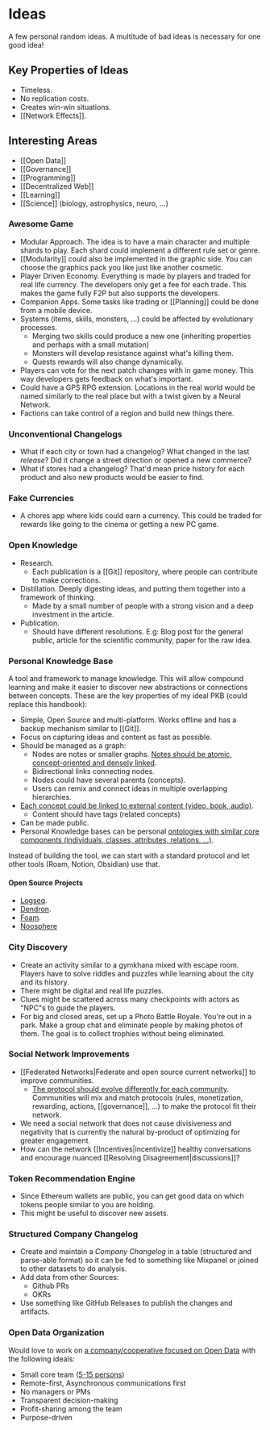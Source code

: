 # Ideas

A few personal random ideas. A multitude of bad ideas is necessary for one good idea!

## Key Properties of Ideas

- Timeless.
- No replication costs.
- Creates win-win situations.
- [[Network Effects]].

## Interesting Areas

- [[Open Data]]
- [[Governance]]
- [[Programming]]
- [[Decentralized Web]]
- [[Learning]]
- [[Science]] (biology, astrophysics, neuro, ...)

### Awesome Game

- Modular Approach. The idea is to have a main character and multiple shards to play. Each shard could implement a different rule set or genre.
- [[Modularity]] could also be implemented in the graphic side. You can choose the graphics pack you like just like another cosmetic.
- Player Driven Economy. Everything is made by players and traded for real life currency. The developers only get a fee for each trade. This makes the game fully F2P but also supports the developers.
- Companion Apps. Some tasks like trading or [[Planning]] could be done from a mobile device.
- Systems (items, skills, monsters, ...) could be affected by evolutionary processes.
  - Merging two skills could produce a new one (inheriting properties and perhaps with a small mutation)
  - Monsters will develop resistance against what's killing them.
  - Quests rewards will also change dynamically.
- Players can vote for the next patch changes with in game money. This way developers gets feedback on what's important.
- Could have a GPS RPG extension. Locations in the real world would be named similarly to the real place but with a twist given by a Neural Network.
- Factions can take control of a region and build new things there.

### Unconventional Changelogs

- What if each city or town had a changelog? What changed in the last _release_? Did it change a street direction or opened a new commerce?
- What if stores had a changelog? That'd mean price history for each product and also new products would be easier to find.

### Fake Currencies

- A chores app where kids could earn a currency. This could be traded for rewards like going to the cinema or getting a new PC game.

### Open Knowledge

- Research.
  - Each publication is a [[Git]] repository, where people can contribute to make corrections.
- Distillation. Deeply digesting ideas, and putting them together into a framework of thinking.
  - Made by a small number of people with a strong vision and a deep investment in the article.
- Publication.
  - Should have different resolutions. E.g: Blog post for the general public, article for the scientific community, paper for the raw idea.

### Personal Knowledge Base

A tool and framework to manage knowledge. This will allow compound learning and make it easier to discover new abstractions or connections between concepts. These are the key properties of my ideal PKB (could replace this handbook):

- Simple, Open Source and multi-platform. Works offline and has a backup mechanism similar to [[Git]].
- Focus on capturing ideas and content as fast as possible.
- Should be managed as a graph:
  - Nodes are notes or smaller graphs. [Notes should be atomic, concept-oriented and densely linked](https://notes.andymatuschak.org/z4SDCZQeRo4xFEQ8H4qrSqd68ucpgE6LU155C).
  - Bidirectional links connecting nodes.
  - Nodes could have several parents (concepts).
  - Users can remix and connect ideas in multiple overlapping hierarchies.
- [Each concept could be linked to external content (video, book, audio)](https://www.notion.so/Models-bb0f4bfd3cd140b3a00cd955e61003f9).
  - Content should have tags (related concepts)
- Can be made public.
- Personal Knowledge bases can be personal [ontologies with similar core components (individuals, classes, attributes, relations, ...)](https://en.wikipedia.org/wiki/Ontology_components).

Instead of building the tool, we can start with a standard protocol and let other tools (Roam, Notion, Obsidian) use that.

#### Open Source Projects

- [Logseq](https://logseq.com/).
- [Dendron](https://www.dendron.so/).
- [Foam](https://foambubble.github.io/).
- [Noosphere](https://github.com/subconsciousnetwork/noosphere)

### City Discovery

- Create an activity similar to a gymkhana mixed with escape room. Players have to solve riddles and puzzles while learning about the city and its history.
- There might be digital and real life puzzles.
- Clues might be scattered across many checkpoints with actors as "NPC"s to guide the players.
- For big and closed areas, set up a Photo Battle Royale. You're out in a park. Make a group chat and eliminate people by making photos of them. The goal is to collect trophies without being eliminated.

### Social Network Improvements

- [[Federated Networks|Federate and open source current networks]] to improve communities.
  - [The protocol should evolve differently for each community](https://youtu.be/P-2P3MSZrBM?t=5953). Communities will mix and match protocols (rules, monetization, rewarding, actions, [[governance]], ...) to make the protocol fit their network.
- We need a social network that does not cause divisiveness and negativity that is currently the natural by-product of optimizing for greater engagement.
- How can the network [[Incentives|incentivize]] healthy conversations and encourage nuanced [[Resolving Disagreement|discussions]]?

### Token Recommendation Engine

- Since Ethereum wallets are public, you can get good data on which tokens people similar to you are holding.
- This might be useful to discover new assets.

### Structured Company Changelog

- Create and maintain a _Company Changelog_ in a table (structured and parse-able format) so it can be fed to something like Mixpanel or joined to other datasets to do analysis.
- Add data from other Sources:
  - Github PRs
  - OKRs
- Use something like GitHub Releases to publish the changes and artifacts.

### Open Data Organization

Would love to work on [a company/cooperative focused on Open Data](https://github.com/datonic) with the following ideals:

- Small core team ([5-15 persons](https://x.com/kepano/status/1706690014657274201))
- Remote-first, Asynchronous communications first
- No managers or PMs
- Transparent decision-making
- Profit-sharing among the team
- Purpose-driven

